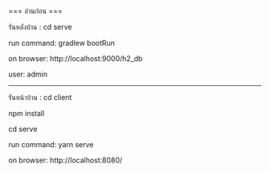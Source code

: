 === อ่านก่อน ===

รันหลังบ้าน : cd serve

run command: gradlew bootRun

on browser: http://localhost:9000/h2_db

user: admin

---------------------------------------------------------------

รันหน้าบ้าน : cd client

npm install

cd serve

run command: yarn serve

on browser: http://localhost:8080/




